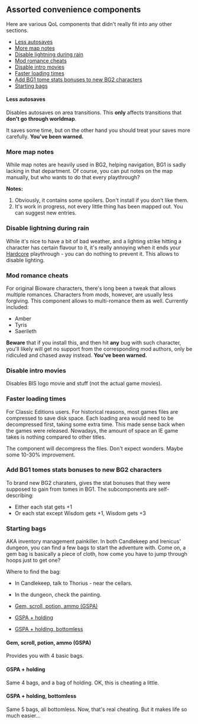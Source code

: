 ## Assorted convenience components

Here are various QoL components that didn't really fit into any other sections.

- [Less autosaves](#less-autosaves)
- [More map notes](#more-map-notes)
- [Disable lightning during rain](#disable-lightning-during-rain)
- [Mod romance cheats](#mod-romance-cheats)
- [Disable intro movies](#disable-intro-movies)
- [Faster loading times](#faster-loading-times)
- [Add BG1 tome stats bonuses to new BG2 characters](#add-bg1-tome-stats-bonuses-to-new-bg2-characters)
- [Starting bags](#starting-bags)

#### Less autosaves
Disables autosaves on area transitions. This **only** affects transitions that **don't go through worldmap**.

It saves some time, but on the other hand you should treat your saves more carefully. **You've been warned.**

### More map notes
While map notes are heavily used in BG2, helping navigation, BG1 is sadly lacking in that department. Of course, you can put notes on the map manually, but who wants to do that every playthrough?

**Notes:**
1. Obviously, it contains some spoilers. Don't install if you don't like them.
1. It's work in progress, not every little thing has been mapped out. You can suggest new entries.

### Disable lightning during rain
While it's nice to have a bit of bad weather, and a lighting strike hitting a character has certain flavour to it, it's really annoying when it ends your [Hardcore](https://pihwiki.bgforge.net/) playthrough - you can do nothing to prevent it. This allows to disable lighting.

### Mod romance cheats
For original Bioware characters, there's long been a tweak that allows multiple romances. Characters from mods, however, are usually less forgiving. This component allows to multi-romance them as well. Currently included:
- Amber
- Tyris
- Saerileth

**Beware** that if you install this, and then hit **any** bug with such character, you'll likely will get no support from the corresponding mod authors, only be ridiculed and chased away instead. **You've been warned.**

### Disable intro movies
Disables BIS logo movie and stuff (not the actual game movies).

### Faster loading times
For Classic Editions users. For historical reasons, most games files are compressed to save disk space. Each loading area would need to be decompressed first, taking some extra time. This made sense back when the games were released. Nowadays, the amount of space an IE game takes is nothing compared to other titles.

The component will decompress the files. Don't expect wonders. Maybe some 10-30% improvement.

### Add BG1 tomes stats bonuses to new BG2 characters
To brand new BG2 charaters, gives the stat bonuses that they were supposed to gain from tomes in BG1. The subcomponents are self-describing:
- Either each stat gets +1
- Or each stat except Wisdom gets +1, Wisdom gets +3

### Starting bags
AKA inventory management painkiller. In both Candlekeep and Irenicus' dungeon, you can find a few bags to start the adventure with. Come on, a gem bag is basically a piece of cloth, how come you have to jump through hoops just to get one?

Where to find the bag:
- In Candlekeep, talk to Thorius - near the cellars.
- In the dungeon, check the painting.

- [Gem, scroll, potion, ammo (GSPA)](#gem-scroll-potion-ammo-gspa)
- [GSPA + holding](#gspa--holding)
- [GSPA + holding, bottomless](#gspa--holding-bottomless)

#### Gem, scroll, potion, ammo (GSPA)
Provides you with 4 basic bags.

#### GSPA + holding
Same 4 bags, and a bag of holding. OK, this is cheating a little.

#### GSPA + holding, bottomless
Same 5 bags, all bottomless. Now, that's real cheating. But it makes life so much easier...
